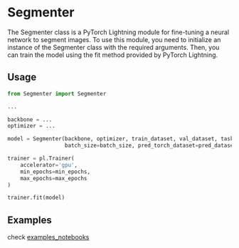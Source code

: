# Segmenter
The Segmenter class is a PyTorch Lightning module for fine-tuning a neural network to segment images. To use this module, you need to initialize an instance of the Segmenter class with the required arguments. Then, you can train the model using the fit method provided by PyTorch Lightning.

## Usage
```python
from Segmenter import Segmenter

...

backbone = ...
optimizer = ...

model = Segmenter(backbone, optimizer, train_dataset, val_dataset, task_type, num_labels=num_labels,
                  batch_size=batch_size, pred_torch_dataset=pred_dataset)

trainer = pl.Trainer(
    accelerator='gpu',
    min_epochs=min_epochs,
    max_epochs=max_epochs
)

trainer.fit(model)

```
## Examples
check [examples_notebooks](examples_notebooks/)
